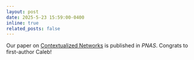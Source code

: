 ```yaml
---
layout: post
date: 2025-5-23 15:59:00-0400
inline: true
related_posts: false
---
```


Our paper on [Contextualized Networks](https://www.pnas.org/doi/abs/10.1073/pnas.2411930122) is published in _PNAS_. Congrats to first-author Caleb!
